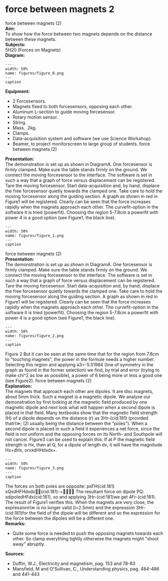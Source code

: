 # force between magnets  2  
 force between magnets (2)   
<b> Aim: </b>  
 To show how the force between two magnets depends on the distance between these magnets.    
<b> Subjects: </b>  
 5H20 (Forces on Magnets)   
<b> Diagram: </b>  
    
```{figure} figures/figure_0.png  
---  
width: 50%  
name: figures/figure_0.png  
---  
caption  
``` 
     
<b> Equipment: </b>  
 
 *  2 Forcesensors. 
 *  Magnets fixed to both forcesensors, opposing each other. 
 *  Aluminum L-section to guide moving forcesensor. 
 *  Rotary motion sensor. 
 *  String. 
 *  Mass, .2kg. 
 *  Clamps. 
 *  Data-acquisition system and software (we use Science Workshop). 
 *  Beamer, to project monitorscreen to large group of students. force between magnets (2)
    
<b> Presentation: </b>  
 The demonstration is set up as shown in DiagramA. One forcesensor is firmly clamped. Make sure the table stands firmly on the ground. We connect the moving forcesensor to the interface. The software is set in such a way that a graph of force versus displacement can be registered. Tare the moving forcesensor. Start data-acquisition and, by hand, displace the free forcesensor quietly towards the clamped one. Take care to hold the moving forcesensor along the guiding section. A graph as shown in red in Figure1 will be registered. Clearly can be seen that the force increases rapidly when the magnets approach each other. The curvefit-option in the software it is tried (powerfit). Choosing the region 5-7.8cm a powerfit with power 4 is a good option (see Figure1, the black line).     
```{figure} figures/figure_1.png  
---  
width: 50%  
name: figures/figure_1.png  
---  
caption  
``` 
 force between magnets (2)    
<b> Presentation: </b>  
 The demonstration is set up as shown in DiagramA. One forcesensor is firmly clamped. Make sure the table stands firmly on the ground. We connect the moving forcesensor to the interface. The software is set in such a way that a graph of force versus displacement can be registered. Tare the moving forcesensor. Start data-acquisition and, by hand, displace the free forcesensor quietly towards the clamped one. Take care to hold the moving forcesensor along the guiding section. A graph as shown in red in Figure1 will be registered. Clearly can be seen that the force increases rapidly when the magnets approach each other. The curvefit-option in the software it is tried (powerfit). Choosing the region 5-7.8cm a powerfit with power 4 is a good option (see Figure1, the black line).     
```{figure} figures/figure_2.png  
---  
width: 50%  
name: figures/figure_2.png  
---  
caption  
``` 
 Figure 2 But it can be seen at the same time that for the region from 7.8cm to "touching magnets", the power in the formule needs a higher number. Selecting this region and applying a3=-5.51984 (line of symmetry in the graph as found in the former selection) we find, by trial and error (trying to make chi^2 as low as possible), a power of 6 being more or less a good one (see Figure2).   force between magnets (2)    
<b> Explanation: </b>  
 The magnets that approach each other are dipoles. It are disc magnets, about 5mm thick. Such a magnet is a magnetic dipole. We analyse our demonstration by first looking at the magnetic field produced by one magnetic dipole and next look what will happen when a second dipole is placed in that field. Many textbooks show that the magnetic field strength (H) of a dipole depends on the distance (r) as 3Hr-(cid:181) (provided thatrl≫; (2l usually being the distance between the "poles"). When a second dipole is placed in such a field it experiences a net force, since the field is not uniform and the opposing forces on its North- and Southpole will not cancel. Figure3 can be used to explain this: If at P the magnetic field strength is Hx, then at Q, for a dipole of length dx, it will have the magnitude Hx+dHx, orxxdHHdxdx+.    
```{figure} figures/figure_3.png  
---  
width: 50%  
name: figures/figure_3.png  
---  
caption  
``` 
 The forces on both poles are opposite: pxFH(cid:181) xQxdHFHdxdx(cid:181)-+ The resultant force on dipole PQ: xdipoledHFdx(cid:181), so and applying 3Hr-(cid:181)we get 4Fr-(cid:181). The result of Figure1 verifies this. When the magnets are very close, the expressionrl≫ is no longer valid (l=2.5mm) and the expression 3Hr-(cid:181)for the field of the dipole will be different and so the expression for the force between the dipoles will be a different one.    
<b> Remarks: </b>  
 
 *  Quite some force is needed to push the opposing magnets towards each other. So clamp everything tightly otherwise the magnets might "shoot away" abruptly.
   
<b> Sources: </b>  
 
 *  Duffin, W.J., Electricity and magnetism, pag. 153 and 78-83 
 *  Mansfield, M and O'Sullivan, C., Understanding physics, pag. 484-486 and 441-443
  